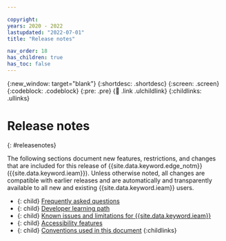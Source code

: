 ```yaml
---

copyright:
years: 2020 - 2022
lastupdated: "2022-07-01"
title: "Release notes"

nav_order: 18
has_children: true
has_toc: false
---
```


{:new_window: target="blank"}
{:shortdesc: .shortdesc}
{:screen: .screen}
{:codeblock: .codeblock}
{:pre: .pre}
{:child: .link .ulchildlink}
{:childlinks: .ullinks}

# Release notes
{: #releasenotes}

The following sections document new features, restrictions, and changes that are included for this release of {{site.data.keyword.edge_notm}} ({{site.data.keyword.ieam}}). Unless otherwise noted, all changes are compatible with earlier releases and are automatically and transparently available to all new and existing {{site.data.keyword.ieam}} users.

- {: child} [Frequently asked questions](./faq.md)
- {: child} [Developer learning path](./developer_learning_path.md)
- {: child} [Known issues and limitations for {{site.data.keyword.ieam}}](./known_issues.md)
- {: child} [Accessibility features](./accessibility.md)
- {: child} [Conventions used in this document](./document_conventions.md)
{:childlinks}
